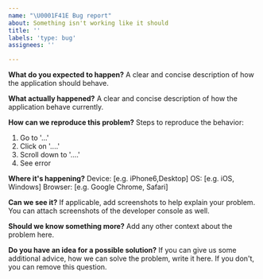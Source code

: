 ```yaml
---
name: "\U0001F41E Bug report"
about: Something isn't working like it should
title: ''
labels: 'type: bug'
assignees: ''

---
```


**What do you expected to happen?**
A clear and concise description of how the application should behave.

**What actually happened?**
A clear and concise description of how the application behave currently.

**How can we reproduce this problem?**
Steps to reproduce the behavior:
1. Go to '...'
2. Click on '....'
3. Scroll down to '....'
4. See error

**Where it's happening?**
Device: [e.g. iPhone6,Desktop]
OS: [e.g. iOS, Windows]
Browser: [e.g. Google Chrome, Safari]

**Can we see it?**
If applicable, add screenshots to help explain your problem. You can attach screenshots of the developer console as well.

**Should we know something more?**
Add any other context about the problem here.

**Do you have an idea for a possible solution?**
If you can give us some additional advice, how we can solve the problem, write it here. If you don't, you can remove this question.
